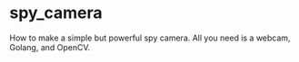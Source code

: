 # spy_camera
How to make a simple but powerful spy camera. All you need is a webcam, Golang, and OpenCV.
